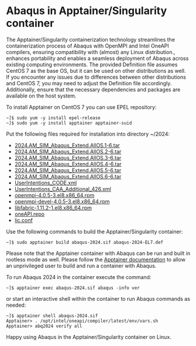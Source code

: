 # Abaqus in Apptainer/Singularity container
The Apptainer/Singularity containerization technology streamlines the containerization process of Abaqus with OpenMPI and Intel OneAPI compilers, ensuring compatibility with (almost) any Linux distribution., enhances portability and enables a seamless deployment of Abaqus across existing computing environments. The provided Definition file assumes CentOS 7 as the base OS, but it can be used on other distributions as well. If you encounter any issues due to differences between other distributions and CentOS 7, you may need to adjust the Definition file accordingly. Additionally, ensure that the necessary dependencies and packages are available on the host system.

To install Apptainer on CentOS 7 you can use EPEL repository:
```
~]$ sudo yum -y install epel-release
~]$ sudo yum -y install apptainer apptainer-suid
```
Put the following files required for installation into directory ~/2024:
* [2024.AM_SIM_Abaqus_Extend.AllOS.1-6.tar](https://software.3ds.com/)
* [2024.AM_SIM_Abaqus_Extend.AllOS.2-6.tar](https://software.3ds.com/)
* [2024.AM_SIM_Abaqus_Extend.AllOS.3-6.tar](https://software.3ds.com/)
* [2024.AM_SIM_Abaqus_Extend.AllOS.4-6.tar](https://software.3ds.com/)
* [2024.AM_SIM_Abaqus_Extend.AllOS.5-6.tar](https://software.3ds.com/)
* [2024.AM_SIM_Abaqus_Extend.AllOS.6-6.tar](https://software.3ds.com/)
* [UserIntentions_CODE.xml](https://help.3ds.com/2024/english/dssimulia_established/estiinstallmap/esti-t-autosilentinstallersuite.htm?contextscope=all)
* [UserIntentions_CAA_Additional_426.xml](https://help.3ds.com/2024/english/dssimulia_established/estiinstallmap/esti-t-autosilentinstallersuite.htm?contextscope=all)
* [openmpi-4.0.5-3.el8.x86_64.rpm](https://centos.pkgs.org/8-stream/centos-appstream-x86_64/openmpi-4.0.5-3.el8.x86_64.rpm.html)
* [openmpi-devel-4.0.5-3.el8.x86_64.rpm](https://centos.pkgs.org/8-stream/centos-appstream-x86_64/openmpi-devel-4.0.5-3.el8.x86_64.rpm.html)
* [libfabric-1.11.2-1.el8.x86_64.rpm](https://centos.pkgs.org/8-stream/centos-baseos-x86_64/libfabric-1.11.2-1.el8.x86_64.rpm.html)
* [oneAPI.repo](2024/oneAPI.repo)
* [lic.conf](2024/lic.conf)

Use the following commands to build the Apptainer/Singularity container:
```
~]$ sudo apptainer build abaqus-2024.sif abaqus-2024-EL7.def
```
Please note that the Apptainer container with Abaqus can be run and built in rootless mode as well. Please follow the [Apptainer documentation](https://apptainer.org/docs/admin/main/user_namespace.html) to allow an unprivileged user to build and run a container with Abaqus.

To run Abaqus 2024 in the container execute the command:
```
~]$ apptainer exec abaqus-2024.sif abaqus -info ver
```
or start an interactive shell within the container to run Abaqus commands as needed:
```
~]$ apptainer shell abaqus-2024.sif
Apptainer> . /opt/intel/oneapi/compiler/latest/env/vars.sh
Apptainer> abq2024 verify all
```

Happy using Abaqus in the Apptainer/Singularity container on Linux.
